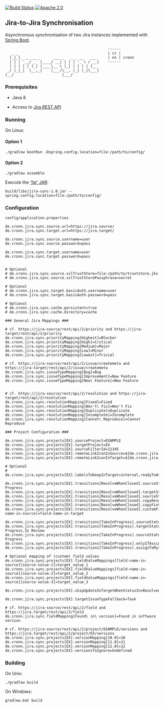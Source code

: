 [![Build Status](https://travis-ci.org/cronn-de/jira-sync.png?branch=master)](https://travis-ci.org/cronn-de/jira-sync)
[![Apache 2.0](https://img.shields.io/github/license/cronn-de/jira-sync.svg)](http://www.apache.org/licenses/LICENSE-2.0)

## Jira-to-Jira Synchronisation

Asynchronous synchronisation of two Jira instances implemented with [Spring Boot][spring-boot].

                                                   ·----·
       _ _                                         | cr |
      (_|_)_ __ __ _      ___ _   _ _ __   ___     | nn | cronn
      | | | '__/ _` |____/ __| | | | '_ \ / __|    ·----·
      | | | | | (_| |____\__ \ |_| | | | | (__
     _/ |_|_|  \__,_|    |___/\__, |_| |_|\___|
    |__/                      |___/


### Prerequisites

- Java 8

- Access to [Jira REST API][jira-rest-api]


### Running

On Linux:

#### Option 1

```
./gradlew bootRun -Dspring.config.location=file:/path/to/config/
```

#### Option 2

```
./gradlew assemble
```

Execute the ['fat' JAR][spring-fat-jar]:
```
build/libs/jira-sync-1.0.jar --spring.config.location=file:/path/to/config/
```


### Configuration

`config/application.properties`

```properties
de.cronn.jira.sync.source.url=https://jira.source/
de.cronn.jira.sync.target.url=https://jira.target/

de.cronn.jira.sync.source.username=user
de.cronn.jira.sync.source.password=pass

de.cronn.jira.sync.target.username=user
de.cronn.jira.sync.target.password=pass


# Optional
# de.cronn.jira.sync.source.sslTrustStore=file:/path/to/truststore.jks
# de.cronn.jira.sync.source.sslTrustStorePassphrase=secret

# Optional
# de.cronn.jira.sync.target.basicAuth.username=user
# de.cronn.jira.sync.target.basicAuth.password=pass

# Optional
# de.cronn.jira.sync.cache.persistent=true
# de.cronn.jira.sync.cache.directory=cache

### General Jira Mappings ###

# cf. https://jira-source/rest/api/2/priority and https://jira-target/rest/api/2/priority
de.cronn.jira.sync.priorityMapping[Highest]=Blocker
de.cronn.jira.sync.priorityMapping[High]=Critical
de.cronn.jira.sync.priorityMapping[Medium]=Major
de.cronn.jira.sync.priorityMapping[Low]=Minor
de.cronn.jira.sync.priorityMapping[Lowest]=Trivial

# cf. https://jira-source/rest/api/2/issue/createmeta and https://jira-target/rest/api/2/issue/createmeta
de.cronn.jira.sync.issueTypeMapping[Bug]=Bug
de.cronn.jira.sync.issueTypeMapping[Improvement]=New Feature
de.cronn.jira.sync.issueTypeMapping[New\ Feature]=New Feature


# cf. https://jira-source/rest/api/2/resolution and https://jira-target/rest/api/2/resolution
de.cronn.jira.sync.resolutionMapping[Fixed]=Fixed
de.cronn.jira.sync.resolutionMapping[Won't\ Fix]=Won't Fix
de.cronn.jira.sync.resolutionMapping[Duplicate]=Duplicate
de.cronn.jira.sync.resolutionMapping[Incomplete]=Incomplete
de.cronn.jira.sync.resolutionMapping[Cannot\ Reproduce]=Cannot Reproduce

### Project Configuration ###

de.cronn.jira.sync.projects[EX].sourceProject=EXAMPLE
de.cronn.jira.sync.projects[EX].targetProject=EX
de.cronn.jira.sync.projects[EX].sourceFilterId=12345
de.cronn.jira.sync.projects[EX].remoteLinkIconInSource=${de.cronn.jira.sync.source.url}/favicon.ico
de.cronn.jira.sync.projects[EX].remoteLinkIconInTarget=${de.cronn.jira.sync.target.url}/favicon.ico

# Optional
# de.cronn.jira.sync.projects[EX].labelsToKeepInTarget=internal,readyToAssign

de.cronn.jira.sync.projects[EX].transitions[ResolveWhenClosed].sourceStatusIn=Open,Reopened,In Progress
de.cronn.jira.sync.projects[EX].transitions[ResolveWhenClosed].targetStatusIn=Closed
de.cronn.jira.sync.projects[EX].transitions[ResolveWhenClosed].sourceStatusToSet=Resolved
de.cronn.jira.sync.projects[EX].transitions[ResolveWhenClosed].copyResolutionToSource=true
de.cronn.jira.sync.projects[EX].transitions[ResolveWhenClosed].copyFixVersionsToSource=true
de.cronn.jira.sync.projects[EX].transitions[ResolveWhenClosed].customFieldsToCopyFromTargetToSource[field-name-in-source]=field-name-in-target

de.cronn.jira.sync.projects[EX].transitions[TakeInProgress].sourceStatusIn=Open,Reopened
de.cronn.jira.sync.projects[EX].transitions[TakeInProgress].targetStatusIn=Open,Reopened,Blocked,In Progress,In Review
de.cronn.jira.sync.projects[EX].transitions[TakeInProgress].sourceStatusToSet=In Progress
de.cronn.jira.sync.projects[EX].transitions[TakeInProgress].onlyIfAssignedInTarget=true
de.cronn.jira.sync.projects[EX].transitions[TakeInProgress].assignToMyselfInSource=true

# Optional mapping of (custom) field values
de.cronn.jira.sync.projects[EX].fieldValueMappings[field-name-in-source][source-value-1]=target_value_1
de.cronn.jira.sync.projects[EX].fieldValueMappings[field-name-in-source][source-value-2]=target_value_2
de.cronn.jira.sync.projects[EX].fieldValueMappings[field-name-in-source][source-value-3]=target_value_3

de.cronn.jira.sync.projects[EX].skipUpdateInTargetWhenStatusIn=Resolved,Closed

de.cronn.jira.sync.projects[EX].targetIssueTypeFallback=Task

# cf. https://jira-source/rest/api/2/field and https://jira.target/rest/api/2/field
de.cronn.jira.sync.fieldMapping[Found\ in\ version]=Found in software version

# cf. https://jira-source/rest/api/2/project/EXAMPLE/versions and https://jira.target/rest/api/2/project/EX/versions
de.cronn.jira.sync.projects[EX].versionMapping[10.0]=10
de.cronn.jira.sync.projects[EX].versionMapping[11.0]=11
de.cronn.jira.sync.projects[EX].versionMapping[12.0]=12
de.cronn.jira.sync.projects[EX].versionsToIgnore=Undefined
```


### Building

On Unix:

```
./gradlew build
```

On Windows:


```
gradlew.bat build
```


[spring-boot]: https://projects.spring.io/spring-boot/
[jira-rest-api]: https://docs.atlassian.com/jira/REST/cloud/
[spring-fat-jar]: http://docs.spring.io/spring-boot/docs/current/reference/html/executable-jar.html
